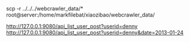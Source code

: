 scp -r ../../../webcrawler_data/* root@server:/home/markfilebat/xiaozibao/webcrawler_data/

http://127.0.0.1:9080/api_list_user_post?userid=denny
http://127.0.0.1:9080/api_list_user_post?userid=denny&date=2013-01-24